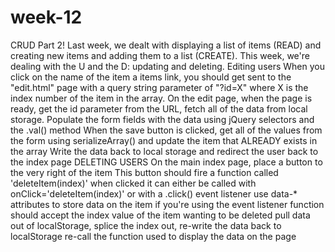 # week-12
CRUD Part 2! Last week, we dealt with displaying a list of items (READ) and creating new items and adding them to a list (CREATE). This week, we're dealing with the U and the D: updating and deleting.      Editing users When you click on the name of the item a items link, you should get sent to the "edit.html" page with a query string parameter of "?id=X" where X is the index number of the item in the array. On the edit page, when the page is ready, get the id parameter from the URL, fetch all of the data from local storage. Populate the form fields with the data using jQuery selectors and the .val() method When the save button is clicked, get all of the values from the form using serializeArray() and update the item that ALREADY exists in the array Write the data back to local storage and redirect the user back to the index page    DELETING USERS On the main index page, place a button to the very right of the item This button should fire a function called 'deleteItem(index)' when clicked it can either be called with onClick='deleteItem(index)' or with a .click() event listener use data-* attributes to store data on the item if you're using the event listener function should accept the index value of the item wanting to be deleted pull data out of localStorage, splice the index out, re-write the data back to localStorage re-call the function used to display the data on the page
